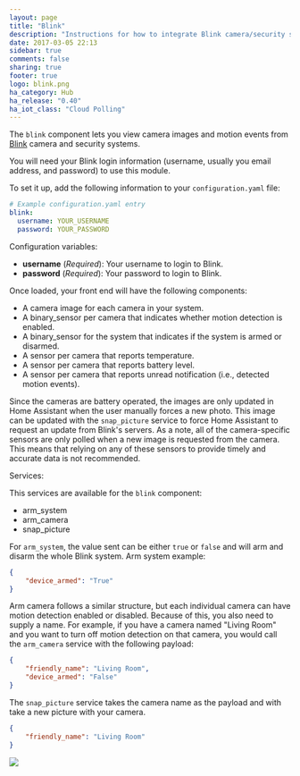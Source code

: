```yaml
---
layout: page
title: "Blink"
description: "Instructions for how to integrate Blink camera/security system within Home Assistant."
date: 2017-03-05 22:13
sidebar: true
comments: false
sharing: true
footer: true
logo: blink.png
ha_category: Hub
ha_release: "0.40"
ha_iot_class: "Cloud Polling"
---
```


The `blink` component lets you view camera images and motion events from [Blink](http://blinkforhome.com) camera and security systems.

You will need your Blink login information (username, usually you email address, and password) to use this module.

To set it up, add the following information to your `configuration.yaml` file:

```yaml
# Example configuration.yaml entry
blink:
  username: YOUR_USERNAME
  password: YOUR_PASSWORD
```

Configuration variables:

- **username** (*Required*): Your username to login to Blink.
- **password** (*Required*): Your password to login to Blink.

Once loaded, your front end will have the following components:

* A camera image for each camera in your system.
* A binary_sensor per camera that indicates whether motion detection is enabled.
* A binary_sensor for the system that indicates if the system is armed or disarmed.
* A sensor per camera that reports temperature.
* A sensor per camera that reports battery level.
* A sensor per camera that reports unread notification (i.e., detected motion events).

Since the cameras are battery operated, the images are only updated in Home Assistant when the user manually forces a new photo. This image can be updated with the `snap_picture` service to force Home Assistant to request an update from Blink's servers. As a note, all of the camera-specific sensors are only polled when a new image is requested from the camera. This means that relying on any of these sensors to provide timely and accurate data is not recommended.

Services:

This services are available for the `blink` component:

- arm_system
- arm_camera
- snap_picture


For `arm_system`, the value sent can be either `true` or `false` and will arm and disarm the whole Blink system. Arm system example:

```json
{
    "device_armed": "True"
}
```

Arm camera follows a similar structure, but each individual camera can have motion detection enabled or disabled. Because of this, you also need to supply a name. For example, if you have a camera named "Living Room" and you want to turn off motion detection on that camera, you would call the `arm_camera` service with the following payload:

```json
{
    "friendly_name": "Living Room",
    "device_armed": "False"
}
```

The `snap_picture` service takes the camera name as the payload and with take a new picture with your camera.

```json
{
    "friendly_name": "Living Room"
}
```

<p class='img'>
  <img src='{{site_root}}/images/screenshots/blink_example_frontend.png' />
</p>
